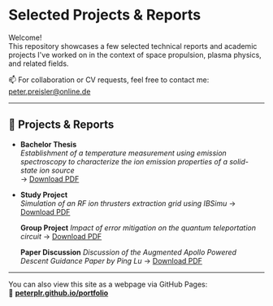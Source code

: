 # Selected Projects & Reports

Welcome!  
This repository showcases a few selected technical reports and academic projects I've worked on in the context of space propulsion, plasma physics, and related fields.

📫 For collaboration or CV requests, feel free to contact me: [peter.preisler@online.de](mailto:peter.preisler@online.de)

---

## 📘 Projects & Reports

- **Bachelor Thesis**  
  _Establishment of a temperature measurement using emission spectroscopy to characterize the ion emission properties of a solid-state ion source_  
  → [Download PDF](./docs/2024-Bachelorthesis-german.pdf)

- **Study Project**  
_Simulation of an RF ion thrusters extraction grid using IBSimu_
  → [Download PDF](./docs/2024-Study-Project-german.pdf)

  **Group Project**
  _Impact of error mitigation on the quantum teleportation circuit_
  → [Download PDF](./docs/2024-Group-Project-english.pdf)

  **Paper Discussion**
  _Discussion of the Augmented Apollo Powered Descent Guidance Paper by Ping Lu_
  → [Download PDF](./docs/2024-Paper-Discussion-english.pdf)

---

You can also view this site as a webpage via GitHub Pages:  
🔗 **[peterplr.github.io/portfolio](https://peterplr.github.io/portfolio)**
